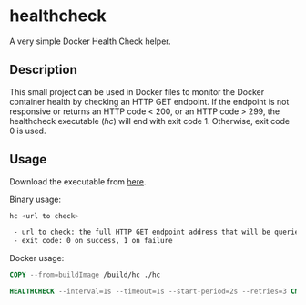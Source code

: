 # healthcheck

A very simple Docker Health Check helper.

## Description

This small project can be used in Docker files to monitor the Docker container health by checking
an HTTP GET endpoint. If the endpoint is not responsive or returns an HTTP code < 200, or an HTTP code > 299,
the healthcheck executable (*hc*) will end with exit code 1. Otherwise, exit code 0 is used.

## Usage

Download the executable from [here](https://git.prolicht.digital/pub/healthcheck/-/releases/v1.0.0/downloads/binaries/hc).

Binary usage:
```bash
hc <url to check>

 - url to check: the full HTTP GET endpoint address that will be queried
 - exit code: 0 on success, 1 on failure
```


Docker usage:
```Dockerfile
COPY --from=buildImage /build/hc ./hc

HEALTHCHECK --interval=1s --timeout=1s --start-period=2s --retries=3 CMD [ "/hc", "www.url.to.check.com" ]
```
